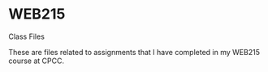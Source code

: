 WEB215
======

Class Files

These are files related to assignments that I have completed in my WEB215 course at CPCC.
